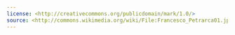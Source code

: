 ```yaml
---
license: <http://creativecommons.org/publicdomain/mark/1.0/>
source: <http://commons.wikimedia.org/wiki/File:Francesco_Petrarca01.jpg>
---
```

